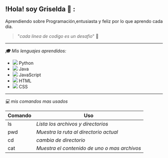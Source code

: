 ## !Hola! soy Griselda :wave: :
Aprendiendo sobre Programación,entusiasta y feliz por lo que aprendo cada dia.

> "_cada linea de codigo es un desafio_" :muscle:

---

*:mortar_board: Mis lenguajes aprendidos:*
- ![](https://img.icons8.com/color/48/null/python--v1.png) Python
- ![](https://img.icons8.com/color/48/null/java-coffee-cup-logo--v1.png) Java
- ![](https://img.icons8.com/color/48/null/javascript--v1.png) JavaScript
- ![](https://img.icons8.com/color/48/null/html-5--v1.png) HTML
- ![](https://img.icons8.com/color/48/null/css3.png) CSS

---
*:computer: mis comandos mas usados*

| Comando | Uso |
| ---------- | ---------- |
| ls  | _Lista los archivos y directorios_  |
| pwd | _Muestra la ruta al directorio actual_ |
|cd | _cambia de directorio_|
|cat|_Muestra el contenido de uno o mas archivos_|

<!--
**googlerax/googlerax** is a ✨ _special_ ✨ repository because its `README.md` (this file) appears on your GitHub profile.

Here are some ideas to get you started:

- 🔭 I’m currently working on ...
- 🌱 I’m currently learning ...
- 👯 I’m looking to collaborate on ...
- 🤔 I’m looking for help with ...
- 💬 Ask me about ...
- 📫 How to reach me: ...
- 😄 Pronouns: ...
- ⚡ Fun fact: ...
-->
